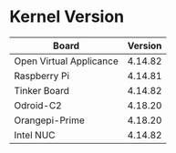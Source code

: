
# Kernel Version

| Board | Version |
|-------|---------|
| Open Virtual Applicance | 4.14.82 |
| Raspberry Pi | 4.14.81 |
| Tinker Board | 4.14.82 |
| Odroid-C2 | 4.18.20 |
| Orangepi-Prime | 4.18.20 |
| Intel NUC | 4.14.82 |
